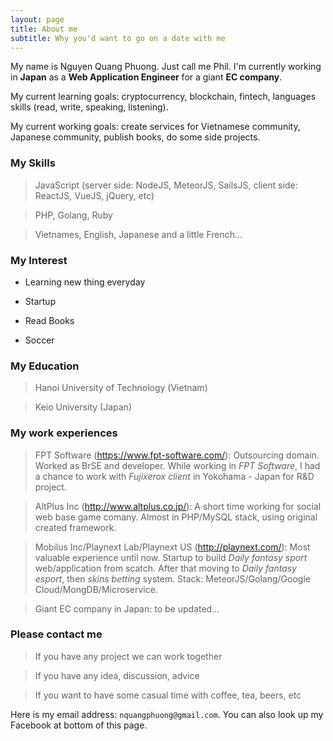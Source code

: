 ```yaml
---
layout: page
title: About me
subtitle: Why you'd want to go on a date with me
---
```


My name is Nguyen Quang Phuong. Just call me Phil. I'm currently working in **Japan** as a **Web Application Engineer** for a giant **EC company**.

My current learning goals: cryptocurrency, blockchain, fintech, languages skills (read, write, speaking, listening).

My current working goals: create services for Vietnamese community, Japanese community, publish books, do some side projects.

### My Skills

> JavaScript (server side: NodeJS, MeteorJS, SailsJS, client side: ReactJS, VueJS, jQuery, etc)

> PHP, Golang, Ruby

> Vietnames, English, Japanese and a little French...

### My Interest

* Learning new thing everyday

* Startup

* Read Books

* Soccer

### My Education

> Hanoi University of Technology (Vietnam)

> Keio University (Japan)

### My work experiences

> FPT Software (https://www.fpt-software.com/): Outsourcing domain. Worked as BrSE and developer. While working in *FPT Software*, I had a chance to work with *Fujixerox client* in Yokohama - Japan for R&D project.

> AltPlus Inc (http://www.altplus.co.jp/): A short time working for social web base game comany. Almost in PHP/MySQL stack, using original created framework.

> Mobilus Inc/Playnext Lab/Playnext US (http://playnext.com/): Most valuable experience until now. Startup to build *Daily fantasy sport* web/application from scatch. After that moving to *Daily fantasy esport*, then *skins betting* system. Stack: MeteorJS/Golang/Google Cloud/MongDB/Microservice.

> Giant EC company in Japan: to be updated...

### Please contact me

> If you have any project we can work together

> If you have any idea, discussion, advice

> If you want to have some casual time with coffee, tea, beers, etc

Here is my email address: `nquangphuong@gmail.com`. You can also look up my Facebook at bottom of this page.

